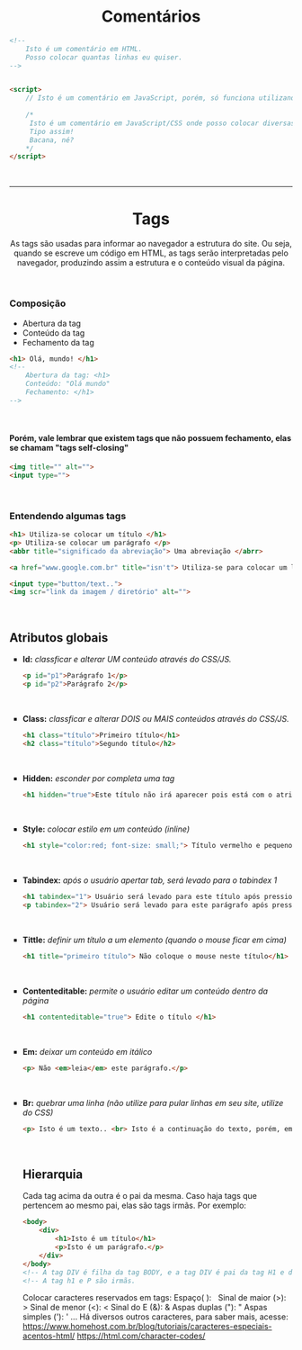 <span align="center"> 

# Comentários 

</span>

```html
<!-- 
    Isto é um comentário em HTML.
    Posso colocar quantas linhas eu quiser.
-->


<script> 
    // Isto é um comentário em JavaScript, porém, só funciona utilizando uma única linha.
    
    /* 
     Isto é um comentário em JavaScript/CSS onde posso colocar diversas linhas..
     Tipo assim!
     Bacana, né?
    */ 
</script>
```

</br>

_________________________________________________________________________________________________________________
<span align="center">

# Tags

<p>
As tags são usadas para informar ao navegador a estrutura do site. Ou seja, quando se escreve um código em HTML, as tags serão interpretadas pelo navegador, produzindo assim a estrutura e o conteúdo visual da página. 
</p>
</span>

</br>

### Composição
* Abertura da tag
* Conteúdo da tag
* Fechamento da tag
```html
<h1> Olá, mundo! </h1>
<!-- 
    Abertura da tag: <h1>
    Conteúdo: "Olá mundo"
    Fechamento: </h1>
-->
```

</br>

#### Porém, vale lembrar que existem tags que não possuem fechamento, elas se chamam "tags self-closing"
```html
<img title="" alt="">
<input type="">
``` 

</br>

### Entendendo algumas tags
```html
<h1> Utiliza-se colocar um título </h1>
<p> Utiliza-se colocar um parágrafo </p>
<abbr title="significado da abreviação"> Uma abreviação </abrr>

<a href="www.google.com.br" title="isn't"> Utiliza-se para colocar um link </a> 

<input type="button/text..">
<img scr="link da imagem / diretório" alt=""> 
```

</br>

## Atributos globais 
<ul type="square">

<li>

__Id:__ _classficar e alterar UM conteúdo através do CSS/JS._
</li>

```html
<p id="p1">Parágrafo 1</p>
<p id="p2">Parágrafo 2</p>
```
</br>
<li> 

__Class:__ _classficar e alterar DOIS ou MAIS conteúdos através do CSS/JS._
</li>

```html
<h1 class="título">Primeiro título</h1> 
<h2 class="título">Segundo título</h2>
```
</br>
<li>

__Hidden:__ _esconder por completa uma tag_
</li>

```html
<h1 hidden="true">Este título não irá aparecer pois está com o atributo hidden :( </h1>
```
</br>
<li>

__Style:__ _colocar estilo em um conteúdo (inline)_
```html
<h1 style="color:red; font-size: small;"> Título vermelho e pequeno</h1>
```
</br>
<li>

__Tabindex:__ _após o usuário apertar tab, será levado para o tabindex 1_
</li>

```html
<h1 tabindex="1"> Usuário será levado para este título após pressionar tab</h1>
<p tabindex="2"> Usuário será levado para este parágrafo após pressionar tab novamente</p>
```
</br>
<li>

__Tittle:__ _definir um título a um elemento (quando o mouse ficar em cima)_
</li>

```html
<h1 title="primeiro título"> Não coloque o mouse neste título</h1>   
```
</br>
<li>

__Contenteditable:__ _permite o usuário editar um conteúdo dentro da página_
</li>

```html
<h1 contenteditable="true"> Edite o título </h1> 
```
</br>
<li>

__Em:__ _deixar um conteúdo em itálico_
</li>

```html
<p> Não <em>leia</em> este parágrafo.</p>
```
</br>
<li>

__Br:__ _quebrar uma linha (não utilize para pular linhas em seu site, utilize do CSS)_
</li>

```html
<p> Isto é um texto.. <br> Isto é a continuação do texto, porém, em outras linha. </p>
```

</br>

## Hierarquia 
Cada tag acima da outra é o pai da mesma. Caso haja tags que pertencem ao mesmo pai, elas são tags irmãs. 
Por exemplo:

```html
<body>
    <div> 
        <h1>Isto é um título</h1>
        <p>Isto é um parágrafo.</p>
    </div>
</body>
<!-- A tag DIV é filha da tag BODY, e a tag DIV é pai da tag H1 e da tag P. -->
<!-- A tag h1 e P são irmãs.                                                -->
```

Colocar caracteres reservados em tags:
Espaço(  ): &nbsp; 
Sinal de maior (>): &gt; 
Sinal de menor (<): &lt; 
Sinal do E (&): &amp;
Aspas duplas ("): &quot; 
Aspas simples ('): &apos; 
... Há diversos outros caracteres, para saber mais, acesse:
https://www.homehost.com.br/blog/tutoriais/caracteres-especiais-acentos-html/
https://html.com/character-codes/